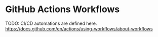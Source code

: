 # GitHub Actions Workflows

TODO: CI/CD automations are defined here.
<https://docs.github.com/en/actions/using-workflows/about-workflows>
